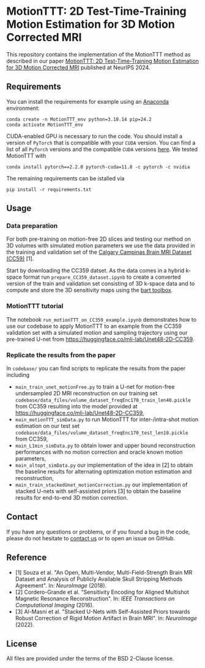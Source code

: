 # MotionTTT: 2D Test-Time-Training Motion Estimation for 3D Motion Corrected MRI

This repository contains the implementation of the MotionTTT method as described in our paper [MotionTTT: 2D Test-Time-Training Motion Estimation for 3D Motion Corrected MRI](https://arxiv.org/abs/2409.09370) published at NeurIPS 2024.

## Requirements

You can install the requirements for example using an [Anaconda](https://www.anaconda.com/download) environment:
```
conda create -n MotionTTT_env python=3.10.14 pip=24.2
conda activate MotionTTT_env
```
CUDA-enabled GPU is necessary to run the code. You should install a version of `PyTorch` that is compatible with your `CUDA` version. You can find a list of all `PyTorch` versions and the compatible `CUDA` versions [here](https://pytorch.org/get-started/previous-versions/). We tested MotionTTT with
```
conda install pytorch==2.2.0 pytorch-cuda=11.8 -c pytorch -c nvidia
```
The remaining requirements can be istalled via
```
pip install -r requirements.txt
```

## Usage

### Data preparation
For both pre-training on motion-free 2D slices and testing our method on 3D volumes with simulated motion parameters we use the data provided in the training and validation set of the [Calgary Campinas Brain MRI Dataset (CC59)](https://portal.conp.ca/dataset?id=projects/calgary-campinas#) [1].

Start by downloading the CC359 datset. As the data comes in a hybrid k-space format run `prepare_CC359_dataset.ipynb` to create a converted version of the train and validation set consisting of 3D k-space data and to compute and store the 3D sensitivity maps using the [bart toolbox](https://mrirecon.github.io/bart/). 

### MotionTTT tutorial
The notebook `run_motionTTT_on_CC359_example.ipynb` demonstrates how to use our codebase to apply MotionTTT to an example from the CC359 validation set with a simulated motion and sampling trajectory using our pre-trained U-net from https://huggingface.co/mli-lab/Unet48-2D-CC359.

### Replicate the results from the paper
In `codebase/` you can find scripts to replicate the results from the paper including
- `main_train_unet_motionFree.py` to train a U-net for motion-free undersampled 2D MRI reconstruction on our training set `codebase/data_files/volume_dataset_freqEnc170_train_len40.pickle` from CC359 resulting into the model provided at https://huggingface.co/mli-lab/Unet48-2D-CC359,
- `main_motionTTT_simData.py` to run MotionTTT for inter-/intra-shot motion estimation on our test set `codebase/data_files/volume_dataset_freqEnc170_test_len10.pickle` from CC359,
- `main_L1min_simData.py` to obtain lower and upper bound reconstruction performances with no motion correction and oracle known motion parameters,
- `main_altopt_simData.py` our implementation of the idea in [2] to obtain the baseline results for alternating optimization motion estimation and reconstruction,
- `main_train_stackedUnet_motionCorrection.py` our implementation of stacked U-nets with self-assisted priors [3] to obtain the baseline results for end-to-end 3D motion correction.

## Contact
If you have any questions or problems, or if you found a bug in the code, please do not hesitate to [contact us](mailto:tobit.klug@tum.de) or to open an issue on GitHub.


## Reference
- [1] Souza et al.  "An Open, Multi-Vendor, Multi-Field-Strength Brain MR Dataset and Analysis of Publicly Available Skull Stripping Methods Agreement". In: *NeuroImage* (2018).
- [2] Cordero-Grande et al. "Sensitivity Encoding for Aligned Multishot Magnetic Resonance Reconstruction". In: *IEEE Transactions on Computational Imaging* (2016).
- [3] Al-Masni et al. "Stacked U-Nets with Self-Assisted Priors towards Robust Correction of Rigid Motion Artifact in Brain MRI". In: *NeuroImage* (2022).

## License

All files are provided under the terms of the BSD 2-Clause license.
